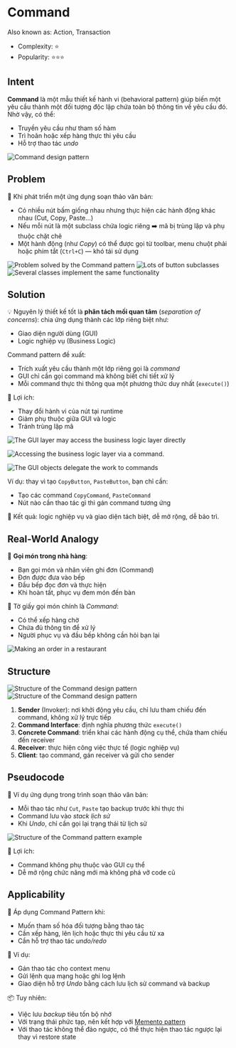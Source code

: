 # Command

Also known as: Action, Transaction
- Complexity: ⭐
- Popularity: ⭐⭐⭐

## Intent

**Command** là một mẫu thiết kế hành vi (behavioral pattern) giúp biến một yêu cầu thành một đối tượng độc lập chứa toàn bộ thông tin về yêu cầu đó. Nhờ vậy, có thể:
- Truyền yêu cầu như tham số hàm
- Trì hoãn hoặc xếp hàng thực thi yêu cầu
- Hỗ trợ thao tác *undo*

![Command design pattern](https://refactoring.guru/images/patterns/content/command/command-en.png)

## Problem

🧠 Khi phát triển một ứng dụng soạn thảo văn bản:
- Có nhiều nút bấm giống nhau nhưng thực hiện các hành động khác nhau (Cut, Copy, Paste…)
- Nếu mỗi nút là một subclass chứa logic riêng ➡️ mã bị trùng lặp và phụ thuộc chặt chẽ
- Một hành động (như *Copy*) có thể được gọi từ toolbar, menu chuột phải hoặc phím tắt (`Ctrl+C`) — khó tái sử dụng

![Problem solved by the Command pattern](https://refactoring.guru/images/patterns/diagrams/command/problem1.png)
![Lots of button subclasses](https://refactoring.guru/images/patterns/diagrams/command/problem2.png)
![Several classes implement the same functionality](https://refactoring.guru/images/patterns/diagrams/command/problem3-en.png)

## Solution

💡 Nguyên lý thiết kế tốt là **phân tách mối quan tâm** (*separation of concerns*): chia ứng dụng thành các lớp riêng biệt như:
- Giao diện người dùng (GUI)
- Logic nghiệp vụ (Business Logic)

Command pattern đề xuất:
- Trích xuất yêu cầu thành một lớp riêng gọi là *command*
- GUI chỉ cần gọi command mà không biết chi tiết xử lý
- Mỗi command thực thi thông qua một phương thức duy nhất (`execute()`)

🎯 Lợi ích:
- Thay đổi hành vi của nút tại runtime
- Giảm phụ thuộc giữa GUI và logic
- Tránh trùng lặp mã

![The GUI layer may access the business logic layer directly](https://refactoring.guru/images/patterns/diagrams/command/solution1-en.png)

![Accessing the business logic layer via a command.](https://refactoring.guru/images/patterns/diagrams/command/solution2-en.png)

![The GUI objects delegate the work to commands](https://refactoring.guru/images/patterns/diagrams/command/solution3-en.png)

Ví dụ: thay vì tạo `CopyButton`, `PasteButton`, bạn chỉ cần:
- Tạo các command `CopyCommand`, `PasteCommand`
- Nút nào cần thao tác gì thì gán command tương ứng

👀 Kết quả: logic nghiệp vụ và giao diện tách biệt, dễ mở rộng, dễ bảo trì.

## Real-World Analogy

🧾 **Gọi món trong nhà hàng**:
- Bạn gọi món và nhân viên ghi đơn (Command)
- Đơn được đưa vào bếp
- Đầu bếp đọc đơn và thực hiện
- Khi hoàn tất, phục vụ đem món đến bàn

📌 Tờ giấy gọi món chính là *Command*:
- Có thể xếp hàng chờ
- Chứa đủ thông tin để xử lý
- Người phục vụ và đầu bếp không cần hỏi bạn lại

![Making an order in a restaurant](https://refactoring.guru/images/patterns/content/command/command-comic-1.png)

## Structure

![Structure of the Command design pattern](https://refactoring.guru/images/patterns/diagrams/command/structure.png)  
![Structure of the Command design pattern](https://refactoring.guru/images/patterns/diagrams/command/structure-indexed.png)

1. **Sender** (Invoker): nơi khởi động yêu cầu, chỉ lưu tham chiếu đến command, không xử lý trực tiếp
2. **Command Interface**: định nghĩa phương thức `execute()`
3. **Concrete Command**: triển khai các hành động cụ thể, chứa tham chiếu đến receiver
4. **Receiver**: thực hiện công việc thực tế (logic nghiệp vụ)
5. **Client**: tạo command, gán receiver và gửi cho sender

## Pseudocode

📝 Ví dụ ứng dụng trong trình soạn thảo văn bản:
- Mỗi thao tác như `Cut`, `Paste` tạo backup trước khi thực thi
- Command lưu vào *stack lịch sử*
- Khi *Undo*, chỉ cần gọi lại trạng thái từ lịch sử

![Structure of the Command pattern example](https://refactoring.guru/images/patterns/diagrams/command/example.png)

🎁 Lợi ích:
- Command không phụ thuộc vào GUI cụ thể
- Dễ mở rộng chức năng mới mà không phá vỡ code cũ

## Applicability

📌 Áp dụng Command Pattern khi:
- Muốn tham số hóa đối tượng bằng thao tác
- Cần xếp hàng, lên lịch hoặc thực thi yêu cầu từ xa
- Cần hỗ trợ thao tác *undo/redo*

🎯 Ví dụ:
- Gán thao tác cho context menu
- Gửi lệnh qua mạng hoặc ghi log lệnh
- Giao diện hỗ trợ *Undo* bằng cách lưu lịch sử command và backup

📦 Tuy nhiên:
- Việc lưu *backup* tiêu tốn bộ nhớ
- Với trạng thái phức tạp, nên kết hợp với [Memento pattern](https://refactoring.guru/design-patterns/memento)
- Với thao tác không thể đảo ngược, có thể thực hiện thao tác ngược lại thay vì restore state
